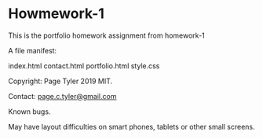 # Howmework-1
This is the portfolio homework assignment from homework-1

A file manifest:

index.html
contact.html
portfolio.html
style.css

Copyright:  Page Tyler 2019  MIT.

Contact:  page.c.tyler@gmail.com

Known bugs.
 
May have layout difficulties on smart phones, tablets or other small screens.
